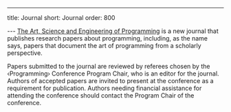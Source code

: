 ---
title: Journal
short: Journal
order: 800

--- [The Art, Science and Engineering of
Programming](http://programming-journal.org/) is a new journal that
publishes research papers about programming, including, as the name
says, papers that document the art of programming from a scholarly
perspective.

Papers submitted to the journal are reviewed by referees chosen by the
‹Programming› Conference Program Chair, who is an editor for the
journal. Authors of accepted papers are invited to present at the
conference as a requirement for publication. Authors needing financial
assistance for attending the conference should contact the Program
Chair of the conference.

